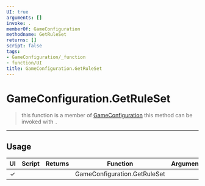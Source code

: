 ```yaml
---
UI: true
arguments: []
invoke: .
memberOf: GameConfiguration
methodname: GetRuleSet
returns: []
script: false
tags:
- GameConfiguration/_function
- function/UI
title: GameConfiguration.GetRuleSet
---
```

# GameConfiguration.GetRuleSet
> this function is a member of [GameConfiguration](civ-6/lua/GameConfiguration.md)
> this method can be invoked with `.`
-----
## Usage
|  UI | Script | Returns | Function | Arguments |
|:---:|:------:|-------:|:--------:|:---------|
|✓| ||GameConfiguration.GetRuleSet||
